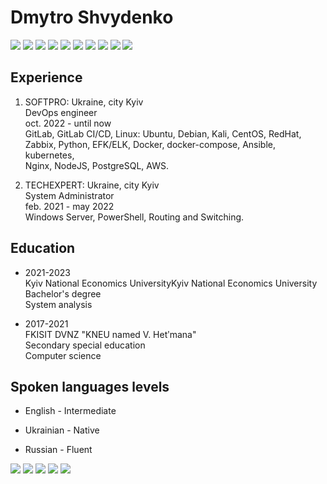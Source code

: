 # Dmytro Shvydenko

<style>
    .md-typeset img{ width:125px;height:125px;object-fit:contain }
</style>

<!-- img tech -->
<img src="img/tech/gitlab.png"/> <img src="img/tech/docker.png"/> 
<img src="img/tech/python.png"/> <img src="img/tech/ELK.png"/>
<img src="img/tech/ansible.png"/> <img src="img/tech/k&s.png"/>
<img src="img/tech/aws.png"/> <img src="img/tech/nginx.png"/>
<img src="img/tech/nodejs.png"/> <img src="img/tech/postgresql.png"/>

## Experience

1. SOFTPRO: Ukraine, city Kyiv
<br>DevOps engineer<br>oct. 2022 - until now
<br>GitLab, GitLab CI/CD, Linux: Ubuntu, Debian, Kali, CentOS, RedHat,
<br>Zabbix, Python, EFK/ELK, Docker, docker-compose, Ansible, kubernetes,
<br>Nginx, NodeJS, PostgreSQL, AWS.

2. TECHEXPERT: Ukraine, city Kyiv
<br>System Administrator <br>feb. 2021 - may 2022
<br>Windows Server, PowerShell, Routing and Switching.

## Education

- 2021-2023
<br>Kyiv National Economics UniversityKyiv National Economics University
<br>Bachelor's degree <br> System analysis

- 2017-2021
<br>FKISIT DVNZ "KNEU named V. Hetʹmana"
<br>Secondary special education <br> Computer science

## Spoken languages levels

- English - Intermediate

- Ukrainian - Native

- Russian - Fluent

<!-- img lunux -->
<img src="img/linux/ubuntu.png"/> <img src="img/linux/debian.png"/> 
<img src="img/linux/kali.png"/> <img src="img/linux/centos.png"/>
<img src="img/linux/redhat.png"/>